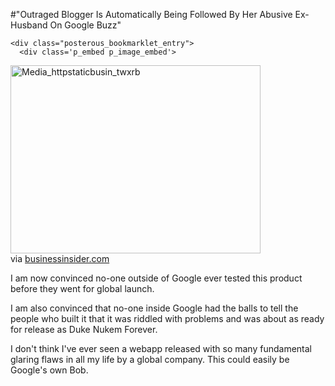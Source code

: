 #"Outraged Blogger Is Automatically Being Followed By Her Abusive Ex-Husband On Google Buzz"


    <div class="posterous_bookmarklet_entry">
      <div class='p_embed p_image_embed'>
<img alt="Media_httpstaticbusin_twxrb" height="301" src="http://getfile0.posterous.com/getfile/files.posterous.com/conoroneill/CcwgkFHkwHukDAaHddibleGqoGdpgqJckAjmjDxajaiInnnsnhrCrnJyfeID/media_httpstaticbusin_twxrb.jpg.scaled500.jpg" width="400" />
</div>


<div class="posterous_quote_citation">via <a href="http://www.businessinsider.com/outraged-blogger-is-automatically-being-followed-by-her-abusive-ex-husband-on-google-buzz-2010-2">businessinsider.com</a></div>
    <p>I am now convinced no-one outside of Google ever tested this product before they went for global launch.
</p><p>I am also convinced that no-one inside Google had the balls to tell the people who built it that it was riddled with problems and was about as ready for release as Duke Nukem Forever.
</p><p>I don't think I've ever seen a webapp released with so many fundamental glaring flaws in all my life by a global company. This could easily be Google's own Bob.</p></div>
  